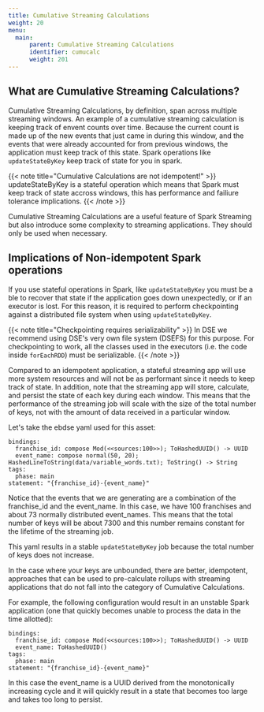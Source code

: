 ```yaml
---
title: Cumulative Streaming Calculations
weight: 20
menu:
  main:
      parent: Cumulative Streaming Calculations
      identifier: cumucalc
      weight: 201
---
```


## What are Cumulative Streaming Calculations?

Cumulative Streaming Calculations, by definition, span across multiple streaming windows. An example of a cumulative streaming calculation is keeping track of envent counts over time. Because the current count is made up of the new events that just came in during this window, and the events that were already accounted for from previous windows, the application must keep track of this state. Spark operations like `updateStateByKey` keep track of state for you in spark.

{{< note title="Cumulative Calculations are not idempotent!" >}}
updateStateByKey is a stateful operation which means that Spark must keep track of state accross windows, this has performance and failiure tolerance implications.
{{< /note >}}

Cumulative Streaming Calculations are a useful feature of Spark Streaming but also introduce some complexity to streaming applications. They should only be used when necessary.

## Implications of Non-idempotent Spark operations

If you use stateful operations in Spark, like `updateStateByKey` you must be a ble to recover that state if the application goes down unexpectedly, or if an executor is lost.
For this reason, it is required to perform checkpointing against a distributed file system when using `updateStateByKey`.

{{< note title="Checkpointing requires serializability" >}}
In DSE we recommend using DSE's very own file system (DSEFS) for this purpose. For checkpointing to work, all the classes used in the executors (i.e. the code inside `forEachRDD`) must be serializable.
{{< /note >}}

Compared to an idempotent application, a stateful streaming app will use more system resources and will not be as performant since it needs to keep track of state.
In addition, note that the streaming app will store, calculate, and persist the state of each key during each window.
This means that the performance of the streaming job will scale with the size of the total number of keys, not with the amount of data received in a particular window.

Let's take the ebdse yaml used for this asset:

```
bindings:
  franchise_id: compose Mod(<<sources:100>>); ToHashedUUID() -> UUID
  event_name: compose normal(50, 20); HashedLineToString(data/variable_words.txt); ToString() -> String
tags:
  phase: main
statement: "{franchise_id}-{event_name}"
```

Notice that the events that we are generating are a combination of the franchise_id and the event_name.
In this case, we have 100 franchises and about 73 normally distributed event_names.
This means that the total number of keys will be about 7300 and this number remains constant for the lifetime of the streaming job.

This yaml results in a stable `updateStateByKey` job because the total number of keys does not increase.

In the case where your keys are unbounded, there are better, idempotent, approaches that can be used to pre-calculate rollups with streaming applications that do not fall into the category of Cumulative Calculations.

For example, the following configuration would result in an unstable Spark application (one that quickly becomes unable to process the data in the time allotted):

```
bindings:
  franchise_id: compose Mod(<<sources:100>>); ToHashedUUID() -> UUID
  event_name: ToHashedUUID()
tags:
  phase: main
statement: "{franchise_id}-{event_name}"
```

In this case the event_name is a UUID derived from the monotonically increasing cycle and it will quickly result in a state that becomes too large and takes too long to persist.
